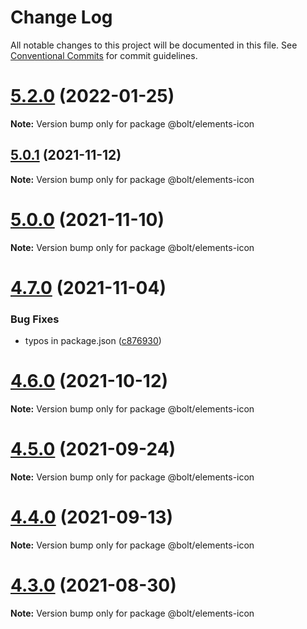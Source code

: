 # Change Log

All notable changes to this project will be documented in this file.
See [Conventional Commits](https://conventionalcommits.org) for commit guidelines.

# [5.2.0](https://github.com/bolt-design-system/bolt/tree/master/packages/elements/bolt-icon/compare/v5.1.1...v5.2.0) (2022-01-25)

**Note:** Version bump only for package @bolt/elements-icon





## [5.0.1](https://github.com/bolt-design-system/bolt/tree/master/packages/elements/bolt-icon/compare/v5.0.0...v5.0.1) (2021-11-12)

**Note:** Version bump only for package @bolt/elements-icon





# [5.0.0](https://github.com/bolt-design-system/bolt/tree/master/packages/elements/bolt-icon/compare/v4.7.0...v5.0.0) (2021-11-10)

**Note:** Version bump only for package @bolt/elements-icon





# [4.7.0](https://github.com/bolt-design-system/bolt/tree/master/packages/elements/bolt-icon/compare/v4.6.2...v4.7.0) (2021-11-04)


### Bug Fixes

* typos in package.json ([c876930](https://github.com/bolt-design-system/bolt/tree/master/packages/elements/bolt-icon/commit/c876930180b63975605f135c78371aaa43e41020))





# [4.6.0](https://github.com/bolt-design-system/bolt/tree/master/packages/elements/bolt-text-link/compare/v4.5.1...v4.6.0) (2021-10-12)

**Note:** Version bump only for package @bolt/elements-icon





# [4.5.0](https://github.com/bolt-design-system/bolt/tree/master/packages/elements/bolt-text-link/compare/v4.4.0...v4.5.0) (2021-09-24)

**Note:** Version bump only for package @bolt/elements-icon





# [4.4.0](https://github.com/bolt-design-system/bolt/tree/master/packages/elements/bolt-text-link/compare/v4.3.0...v4.4.0) (2021-09-13)

**Note:** Version bump only for package @bolt/elements-icon





# [4.3.0](https://github.com/bolt-design-system/bolt/tree/master/packages/elements/bolt-text-link/compare/v4.2.3...v4.3.0) (2021-08-30)

**Note:** Version bump only for package @bolt/elements-icon
